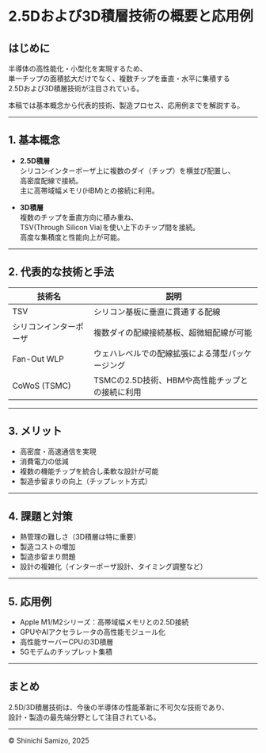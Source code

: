 # 2.5Dおよび3D積層技術の概要と応用例

## はじめに

半導体の高性能化・小型化を実現するため、  
単一チップの面積拡大だけでなく、複数チップを垂直・水平に集積する  
2.5Dおよび3D積層技術が注目されている。

本稿では基本概念から代表的技術、製造プロセス、応用例までを解説する。

---

## 1. 基本概念

- **2.5D積層**  
  シリコンインターポーザ上に複数のダイ（チップ）を横並び配置し、  
  高密度配線で接続。  
  主に高帯域幅メモリ(HBM)との接続に利用。

- **3D積層**  
  複数のチップを垂直方向に積み重ね、  
  TSV(Through Silicon Via)を使い上下のチップ間を接続。  
  高度な集積度と性能向上が可能。

---

## 2. 代表的な技術と手法

| 技術名          | 説明                                         |
|-----------------|----------------------------------------------|
| TSV             | シリコン基板に垂直に貫通する配線               |
| シリコンインターポーザ | 複数ダイの配線接続基板、超微細配線が可能        |
| Fan-Out WLP     | ウェハレベルでの配線拡張による薄型パッケージング |
| CoWoS (TSMC)    | TSMCの2.5D技術、HBMや高性能チップとの接続に利用 |

---

## 3. メリット

- 高密度・高速通信を実現  
- 消費電力の低減  
- 複数の機能チップを統合し柔軟な設計が可能  
- 製造歩留まりの向上（チップレット方式）

---

## 4. 課題と対策

- 熱管理の難しさ（3D積層は特に重要）  
- 製造コストの増加  
- 製造歩留まり問題  
- 設計の複雑化（インターポーザ設計、タイミング調整など）

---

## 5. 応用例

- Apple M1/M2シリーズ：高帯域幅メモリとの2.5D接続  
- GPUやAIアクセラレータの高性能モジュール化  
- 高性能サーバーCPUの3D積層  
- 5Gモデムのチップレット集積

---

## まとめ

2.5D/3D積層技術は、今後の半導体の性能革新に不可欠な技術であり、  
設計・製造の最先端分野として注目されている。

---

© Shinichi Samizo, 2025
